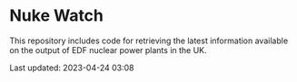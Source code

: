 # Nuke Watch

This repository includes code for retrieving the latest information available on the output of EDF nuclear power plants in the UK.

Last updated: 2023-04-24 03:08